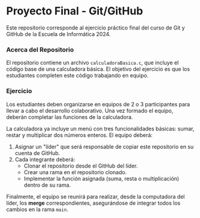 # Proyecto Final - Git/GitHub

Este repositorio corresponde al ejercicio práctico final del curso de Git y GitHub de la Escuela de Informática 2024.

### Acerca del Repositorio
El repositorio contiene un archivo `calculadoraBasica.c`, que incluye el código base de una calculadora básica. El objetivo del ejercicio es que los estudiantes completen este código trabajando en equipo.

### Ejercicio
Los estudiantes deben organizarse en equipos de 2 o 3 participantes para llevar a cabo el desarrollo colaborativo. Una vez formado el equipo, deberán completar las funciones de la calculadora. 

La calculadora ya incluye un menú con tres funcionalidades básicas: sumar, restar y multiplicar dos números enteros. El equipo deberá:
1. Asignar un "líder" que será responsable de copiar este repositorio en su cuenta de GitHub.
2. Cada integrante deberá:
   - Clonar el repositorio desde el GitHub del líder.
   - Crear una rama en el repositorio clonado.
   - Implementar la función asignada (suma, resta o multiplicación) dentro de su rama.

Finalmente, el equipo se reunirá para realizar, desde la computadora del líder, los **merge** correspondientes, asegurándose de integrar todos los cambios en la rama `main`.
